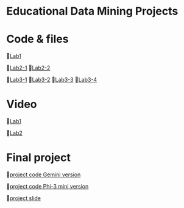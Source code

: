 # Educational Data Mining Projects

# Code & files

📌[Lab1](https://github.com/KoJenKang/Educational-Data-Mining-Projects/blob/code-files/lab1.py)

📌[Lab2-1](https://github.com/KoJenKang/Educational-Data-Mining-Projects/blob/main/lab_2.ipynb)
📌[Lab2-2](https://github.com/KoJenKang/Educational-Data-Mining-Projects/blob/main/lab_2_2.ipynb)

📌[Lab3-1](https://github.com/KoJenKang/Educational-Data-Mining-Projects/blob/main/fine_tuned_data2.py)
📌[Lab3-2](https://github.com/KoJenKang/Educational-Data-Mining-Projects/blob/main/test.jsonl)
📌[Lab3-3](https://github.com/KoJenKang/Educational-Data-Mining-Projects/blob/main/train.jsonl)
📌[Lab3-4](https://github.com/KoJenKang/Educational-Data-Mining-Projects/blob/main/fine_tuned_llm.ipynb)






# Video
📌[Lab1](https://youtu.be/ChEn9uA-2tI)

📌[Lab2](https://youtu.be/sGtzfZ6SkR4)


# Final project 
📌[project code Gemini version](https://github.com/KoJenKang/Educational-Data-Mining-Projects/blob/main/LLM_Chinese_phi3(5_27).ipynb)

📌[project code Phi-3 mini version](https://github.com/KoJenKang/Educational-Data-Mining-Projects/blob/main/LLM_Chinese_phi3.ipynb)

📌[project slide](https://docs.google.com/presentation/d/1fjuMK5i8XCHJL3TZ0mDNS2xU108QV9qdu3hl0Dw8EB8/edit?usp=sharing)




